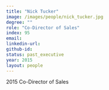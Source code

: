 ```yaml
---
title: "Nick Tucker"
image: /images/people/nick_tucker.jpg
degree: ""
role: "Co-Director of Sales"
index: 95
email:
linkedin-url:
github-id:
status: past_executive
year: 2015
layout: people
---
```

2015 Co-Director of Sales

